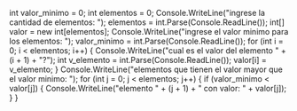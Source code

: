 int valor_minimo = 0;
int elementos = 0;
Console.WriteLine("ingrese la cantidad de elementos: ");
elementos = int.Parse(Console.ReadLine());
int[] valor = new int[elementos];
Console.WriteLine("ingrese el valor minimo para los elementos: ");
valor_minimo = int.Parse(Console.ReadLine());
for (int i = 0; i < elementos; i++)
{
    Console.WriteLine("cual es el valor del elemento " + (i + 1) + "?");
    int v_elemento = int.Parse(Console.ReadLine());
    valor[i] = v_elemento;
}
Console.WriteLine("elementos que tienen el valor mayor que el valor minimo: ");
for (int j = 0; j < elementos; j++)
{
    if (valor_minimo < valor[j])
    {
        Console.WriteLine("elemento " + (j + 1) + " con valor: " + valor[j]);
    }
}
